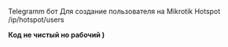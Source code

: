 Telegramm бот Для создание пользователя на Mikrotik Hotspot /ip/hotspot/users

<b>Код не чистый но рабочий )</b>